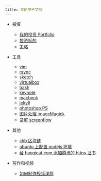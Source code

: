 ```yaml
---
title: 我的电子文档
---
```



- 投资
  - [我的投资 Portfolio](invest-portfolio.md)
  - [投资标的](invest-targets.md)
  - [策略](invest-mindset.md)

- 工具
  - [vim](vim.md)
  - [rsync](rsync.md)
  - [sketch](sketch.md)
  - [virtualbox](virtualbox.md)
  - [bash](bash.md)
  - [keynote](keynote.md)
  - [macbook](macbook.md)
  - [jekyll](jekyll.md)
  - [photoshop PS](photoshop.md)
  - [图片处理 imageMagick](imagemagick.md)
  - [录屏 screenflow](screenflow.md)

- 其他
  - [ckb 区块链](ckb.md)
  - [ubuntu 上配置 nodejs 环境](ubuntu_nodejs_setup.md)
  - [给 haoqicat.com 添加腾讯的 https 证书](https.md)

- 写作和视频
  - [如何制作视频课程](teaching.md)
